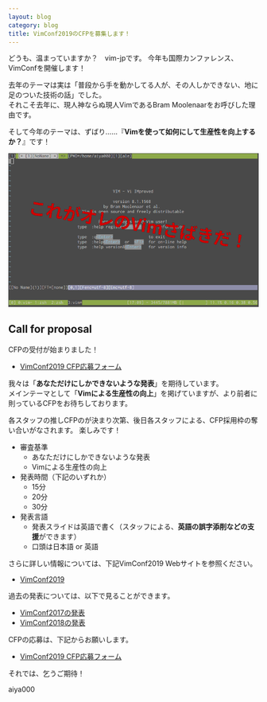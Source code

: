 ```yaml
---
layout: blog
category: blog
title: VimConf2019のCFPを募集します！
---
```


どうも、温まっていますか？　vim-jpです。
今年も国際カンファレンス、VimConfを開催します！

去年のテーマは実は「普段から手を動かしてる人が、その人しかできない、地に足のついた技術の話」でした。  
それこそ去年に、現人神ならぬ現人VimであるBram Moolenaarをお呼びした理由です。

そして今年のテーマは、ずばり……『**Vimを使って如何にして生産性を向上するか？**』です！

![これがオレのVimさばきだ！](/assets/images/vimconf2019/oh-my-vim.png)

## Call for proposal

CFPの受付が始まりました！

- [VimConf2019 CFP応募フォーム](https://forms.gle/4SJ4dU5LXhp8Eus38)

我々は「**あなただけにしかできないような発表**」を期待しています。  
メインテーマとして「**Vimによる生産性の向上**」を掲げていますが、より前者に則っているCFPをお待ちしております。

各スタッフの推しCFPのが決まり次第、後日各スタッフによる、CFP採用枠の奪い合いがなされます。
楽しみです！

- 審査基準
    - あなただけにしかできないような発表
    - Vimによる生産性の向上
- 発表時間（下記のいずれか）
    - 15分
    - 20分
    - 30分
- 発表言語
    - 発表スライドは英語で書く（スタッフによる、**英語の誤字添削などの支援**ができます）
    - 口頭は日本語 or 英語

さらに詳しい情報については、下記VimConf2019 Webサイトを参照ください。

- [VimConf2019](https://vimconf.org/2019/)

過去の発表については、以下で見ることができます。

- [VimConf2017の発表](https://vimconf.org/2017/#timetable)
- [VimConf2018の発表](https://vimconf.org/2018/#link-timetable)

CFPの応募は、下記からお願いします。

- [VimConf2019 CFP応募フォーム](https://forms.gle/4SJ4dU5LXhp8Eus38)

それでは、乞うご期待！

aiya000
